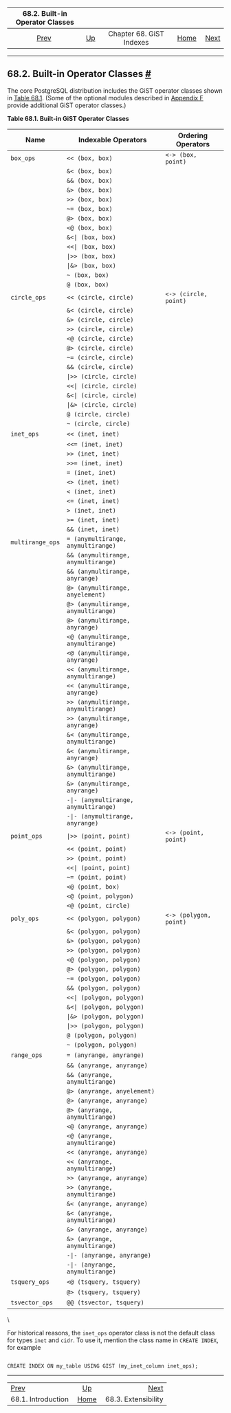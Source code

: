 <!--?xml version="1.0" encoding="UTF-8" standalone="no"?-->

|        68.2. Built-in Operator Classes        |                                            |                          |                                                       |                                                        |
| :-------------------------------------------: | :----------------------------------------- | :----------------------: | ----------------------------------------------------: | -----------------------------------------------------: |
| [Prev](gist-intro.html "68.1. Introduction")  | [Up](gist.html "Chapter 68. GiST Indexes") | Chapter 68. GiST Indexes | [Home](index.html "PostgreSQL 17devel Documentation") |  [Next](gist-extensibility.html "68.3. Extensibility") |

***

## 68.2. Built-in Operator Classes [#](#GIST-BUILTIN-OPCLASSES)

The core PostgreSQL distribution includes the GiST operator classes shown in [Table 68.1](gist-builtin-opclasses.html#GIST-BUILTIN-OPCLASSES-TABLE "Table 68.1. Built-in GiST Operator Classes"). (Some of the optional modules described in [Appendix F](contrib.html "Appendix F. Additional Supplied Modules and Extensions") provide additional GiST operator classes.)

**Table 68.1. Built-in GiST Operator Classes**

| Name             | Indexable Operators                   | Ordering Operators     |
| ---------------- | ------------------------------------- | ---------------------- |
| `box_ops`        | `<< (box, box)`                       | `<-> (box, point)`     |
|                  | `&< (box, box)`                       |                        |
|                  | `&& (box, box)`                       |                        |
|                  | `&> (box, box)`                       |                        |
|                  | `>> (box, box)`                       |                        |
|                  | `~= (box, box)`                       |                        |
|                  | `@> (box, box)`                       |                        |
|                  | `<@ (box, box)`                       |                        |
|                  | `&<\| (box, box)`                     |                        |
|                  | `<<\| (box, box)`                     |                        |
|                  | `\|>> (box, box)`                     |                        |
|                  | `\|&> (box, box)`                     |                        |
|                  | `~ (box, box)`                        |                        |
|                  | `@ (box, box)`                        |                        |
| `circle_ops`     | `<< (circle, circle)`                 | `<-> (circle, point)`  |
|                  | `&< (circle, circle)`                 |                        |
|                  | `&> (circle, circle)`                 |                        |
|                  | `>> (circle, circle)`                 |                        |
|                  | `<@ (circle, circle)`                 |                        |
|                  | `@> (circle, circle)`                 |                        |
|                  | `~= (circle, circle)`                 |                        |
|                  | `&& (circle, circle)`                 |                        |
|                  | `\|>> (circle, circle)`               |                        |
|                  | `<<\| (circle, circle)`               |                        |
|                  | `&<\| (circle, circle)`               |                        |
|                  | `\|&> (circle, circle)`               |                        |
|                  | `@ (circle, circle)`                  |                        |
|                  | `~ (circle, circle)`                  |                        |
| `inet_ops`       | `<< (inet, inet)`                     |                        |
|                  | `<<= (inet, inet)`                    |                        |
|                  | `>> (inet, inet)`                     |                        |
|                  | `>>= (inet, inet)`                    |                        |
|                  | `= (inet, inet)`                      |                        |
|                  | `<> (inet, inet)`                     |                        |
|                  | `< (inet, inet)`                      |                        |
|                  | `<= (inet, inet)`                     |                        |
|                  | `> (inet, inet)`                      |                        |
|                  | `>= (inet, inet)`                     |                        |
|                  | `&& (inet, inet)`                     |                        |
| `multirange_ops` | `= (anymultirange, anymultirange)`    |                        |
|                  | `&& (anymultirange, anymultirange)`   |                        |
|                  | `&& (anymultirange, anyrange)`        |                        |
|                  | `@> (anymultirange, anyelement)`      |                        |
|                  | `@> (anymultirange, anymultirange)`   |                        |
|                  | `@> (anymultirange, anyrange)`        |                        |
|                  | `<@ (anymultirange, anymultirange)`   |                        |
|                  | `<@ (anymultirange, anyrange)`        |                        |
|                  | `<< (anymultirange, anymultirange)`   |                        |
|                  | `<< (anymultirange, anyrange)`        |                        |
|                  | `>> (anymultirange, anymultirange)`   |                        |
|                  | `>> (anymultirange, anyrange)`        |                        |
|                  | `&< (anymultirange, anymultirange)`   |                        |
|                  | `&< (anymultirange, anyrange)`        |                        |
|                  | `&> (anymultirange, anymultirange)`   |                        |
|                  | `&> (anymultirange, anyrange)`        |                        |
|                  | `-\|- (anymultirange, anymultirange)` |                        |
|                  | `-\|- (anymultirange, anyrange)`      |                        |
| `point_ops`      | `\|>> (point, point)`                 | `<-> (point, point)`   |
|                  | `<< (point, point)`                   |                        |
|                  | `>> (point, point)`                   |                        |
|                  | `<<\| (point, point)`                 |                        |
|                  | `~= (point, point)`                   |                        |
|                  | `<@ (point, box)`                     |                        |
|                  | `<@ (point, polygon)`                 |                        |
|                  | `<@ (point, circle)`                  |                        |
| `poly_ops`       | `<< (polygon, polygon)`               | `<-> (polygon, point)` |
|                  | `&< (polygon, polygon)`               |                        |
|                  | `&> (polygon, polygon)`               |                        |
|                  | `>> (polygon, polygon)`               |                        |
|                  | `<@ (polygon, polygon)`               |                        |
|                  | `@> (polygon, polygon)`               |                        |
|                  | `~= (polygon, polygon)`               |                        |
|                  | `&& (polygon, polygon)`               |                        |
|                  | `<<\| (polygon, polygon)`             |                        |
|                  | `&<\| (polygon, polygon)`             |                        |
|                  | `\|&> (polygon, polygon)`             |                        |
|                  | `\|>> (polygon, polygon)`             |                        |
|                  | `@ (polygon, polygon)`                |                        |
|                  | `~ (polygon, polygon)`                |                        |
| `range_ops`      | `= (anyrange, anyrange)`              |                        |
|                  | `&& (anyrange, anyrange)`             |                        |
|                  | `&& (anyrange, anymultirange)`        |                        |
|                  | `@> (anyrange, anyelement)`           |                        |
|                  | `@> (anyrange, anyrange)`             |                        |
|                  | `@> (anyrange, anymultirange)`        |                        |
|                  | `<@ (anyrange, anyrange)`             |                        |
|                  | `<@ (anyrange, anymultirange)`        |                        |
|                  | `<< (anyrange, anyrange)`             |                        |
|                  | `<< (anyrange, anymultirange)`        |                        |
|                  | `>> (anyrange, anyrange)`             |                        |
|                  | `>> (anyrange, anymultirange)`        |                        |
|                  | `&< (anyrange, anyrange)`             |                        |
|                  | `&< (anyrange, anymultirange)`        |                        |
|                  | `&> (anyrange, anyrange)`             |                        |
|                  | `&> (anyrange, anymultirange)`        |                        |
|                  | `-\|- (anyrange, anyrange)`           |                        |
|                  | `-\|- (anyrange, anymultirange)`      |                        |
| `tsquery_ops`    | `<@ (tsquery, tsquery)`               |                        |
|                  | `@> (tsquery, tsquery)`               |                        |
| `tsvector_ops`   | `@@ (tsvector, tsquery)`              |                        |

\

For historical reasons, the `inet_ops` operator class is not the default class for types `inet` and `cidr`. To use it, mention the class name in `CREATE INDEX`, for example

```

CREATE INDEX ON my_table USING GIST (my_inet_column inet_ops);
```

***

|                                               |                                                       |                                                        |
| :-------------------------------------------- | :---------------------------------------------------: | -----------------------------------------------------: |
| [Prev](gist-intro.html "68.1. Introduction")  |       [Up](gist.html "Chapter 68. GiST Indexes")      |  [Next](gist-extensibility.html "68.3. Extensibility") |
| 68.1. Introduction                            | [Home](index.html "PostgreSQL 17devel Documentation") |                                    68.3. Extensibility |
